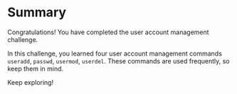 # Summary

Congratulations! You have completed the user account management challenge.

In this challenge, you learned four user account management commands `useradd`, `passwd`, `usermod`, `userdel`. These commands are used frequently, so keep them in mind.

Keep exploring!

